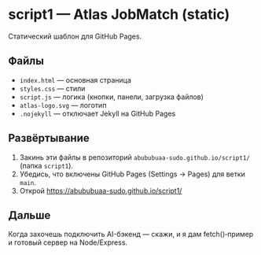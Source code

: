 # script1 — Atlas JobMatch (static)

Статический шаблон для GitHub Pages.

## Файлы
- `index.html` — основная страница
- `styles.css` — стили
- `script.js` — логика (кнопки, панели, загрузка файлов)
- `atlas-logo.svg` — логотип
- `.nojekyll` — отключает Jekyll на GitHub Pages

## Развёртывание
1. Закинь эти файлы в репозиторий `abububuaa-sudo.github.io/script1/` (папка `script1`).
2. Убедись, что включены GitHub Pages (Settings → Pages) для ветки `main`.
3. Открой https://abububuaa-sudo.github.io/script1/

## Дальше
Когда захочешь подключить AI-бэкенд — скажи, и я дам fetch()‑пример и готовый сервер на Node/Express.
